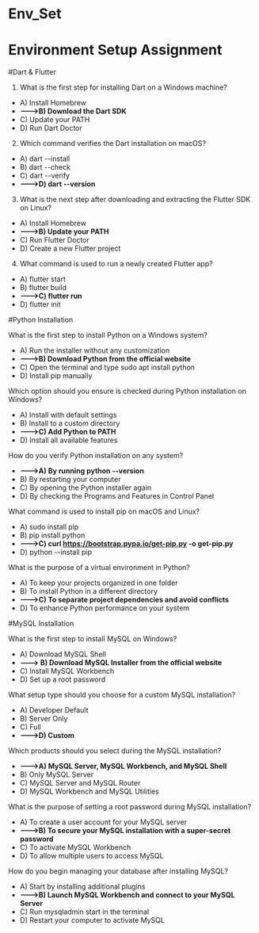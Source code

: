 # Env_Set

# Environment Setup Assignment

#Dart & Flutter

1. What is the first step for installing Dart on a Windows machine?

- A) Install Homebrew
- **--->B) Download the Dart SDK**
- C) Update your PATH
- D) Run Dart Doctor


2. Which command verifies the Dart installation on macOS?

- A) dart --install
- B) dart --check
- C) dart --verify
- **--->D) dart --version**


3. What is the next step after downloading and extracting the Flutter SDK on Linux?

- A) Install Homebrew
- **--->B) Update your PATH**
- C) Run Flutter Doctor
- D) Create a new Flutter project


4. What command is used to run a newly created Flutter app?

- A) flutter start
- B) flutter build
- **--->C) flutter run**
- D) flutter init


#Python Installation

What is the first step to install Python on a Windows system?

- A) Run the installer without any customization
- **--->B) Download Python from the official website**
- C) Open the terminal and type sudo apt install python
- D) Install pip manually

Which option should you ensure is checked during Python installation on Windows?

- A) Install with default settings
- B) Install to a custom directory
- **--->C) Add Python to PATH**
- D) Install all available features

How do you verify Python installation on any system?

- **--->A) By running python --version**
- B) By restarting your computer
- C) By opening the Python installer again
- D) By checking the Programs and Features in Control Panel

What command is used to install pip on macOS and Linux?

- A) sudo install pip
- B) pip install python
- **--->C) curl https://bootstrap.pypa.io/get-pip.py -o get-pip.py**
- D) python --install pip

What is the purpose of a virtual environment in Python?

- A) To keep your projects organized in one folder
- B) To install Python in a different directory
- **--->C) To separate project dependencies and avoid conflicts**
- D) To enhance Python performance on your system

#MySQL Installation

What is the first step to install MySQL on Windows?

- A) Download MySQL Shell
- **---> B) Download MySQL Installer from the official website**
- C) Install MySQL Workbench
- D) Set up a root password

What setup type should you choose for a custom MySQL installation?

- A) Developer Default
- B) Server Only
- C) Full
- **--->D) Custom**

Which products should you select during the MySQL installation?

- **--->A) MySQL Server, MySQL Workbench, and MySQL Shell**
- B) Only MySQL Server
- C) MySQL Server and MySQL Router
- D) MySQL Workbench and MySQL Utilities

What is the purpose of setting a root password during MySQL installation?

- A) To create a user account for your MySQL server
- **--->B) To secure your MySQL installation with a super-secret password**
- C) To activate MySQL Workbench
- D) To allow multiple users to access MySQL

How do you begin managing your database after installing MySQL?

- A) Start by installing additional plugins
- **--->B) Launch MySQL Workbench and connect to your MySQL Server**
- C) Run mysqladmin start in the terminal
- D) Restart your computer to activate MySQL
